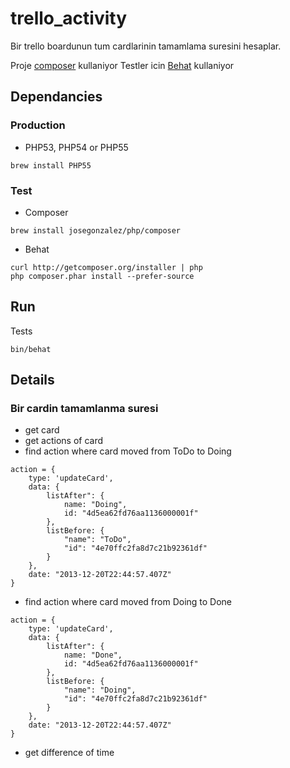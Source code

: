 # trello_activity

Bir trello boardunun tum cardlarinin tamamlama suresini hesaplar.

Proje [composer](http://getcomposer.org/) kullaniyor
Testler icin [Behat](http://behat.org/) kullaniyor

## Dependancies

### Production
- PHP53, PHP54 or PHP55
```
brew install PHP55  
```

### Test
- Composer
```
brew install josegonzalez/php/composer
```
- Behat
```
curl http://getcomposer.org/installer | php 
php composer.phar install --prefer-source
```

## Run

Tests
```
bin/behat
```

## Details

### Bir cardin tamamlanma suresi

- get card
- get actions of card
- find action where card moved from ToDo to Doing

```
action = {
	type: 'updateCard',
	data: {
		listAfter": {
	    	name: "Doing",
	        id: "4d5ea62fd76aa1136000001f"
	    },
	    listBefore: {
			"name": "ToDo",
			"id": "4e70ffc2fa8d7c21b92361df"
		}
	},
	date: "2013-12-20T22:44:57.407Z"
}
```

- find action where card moved from Doing to Done

```
action = {
	type: 'updateCard',
	data: {
		listAfter": {
	    	name: "Done",
	        id: "4d5ea62fd76aa1136000001f"
	    },
	    listBefore: {
			"name": "Doing",
			"id": "4e70ffc2fa8d7c21b92361df"
		}
	},
	date: "2013-12-20T22:44:57.407Z"
}
```

- get difference of time